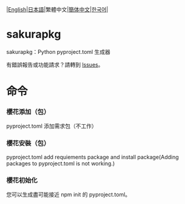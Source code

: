 |[English](https://github.com/sonyakun/sakurapkg/blob/main/README.md)|[日本語](https://github.com/sonyakun/sakurapkg/blob/main/docs/README_JA.md)|繁體中文|[簡体中文](https://github.com/sonyakun/sakurapkg/blob/main/docs/README_SC.md)|[한국어](https://github.com/sonyakun/sakurapkg/blob/main/docs/README_KR.md)|

# sakurapkg
sakurapkg：Python pyproject.toml 生成器

有錯誤報告或功能請求？請轉到 [lssues](https://github.com/sonyakun/pypkg/issues)。
# 命令
### 櫻花添加（包）
pyproject.toml 添加需求包（不工作）
### 櫻花安裝（包）
pyproject.toml add requiements package and install package(Adding packages to pyproject.toml is not working.)
### 櫻花初始化
您可以生成盡可能接近 npm init 的 pyproject.toml。
